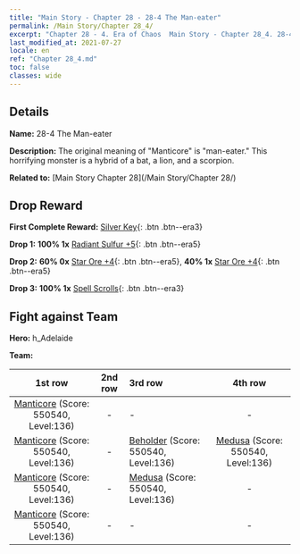 ```yaml
---
title: "Main Story - Chapter 28 - 28-4 The Man-eater"
permalink: /Main Story/Chapter 28_4/
excerpt: "Chapter 28 - 4. Era of Chaos  Main Story - Chapter 28_4. 28-4 The Man-eater"
last_modified_at: 2021-07-27
locale: en
ref: "Chapter 28_4.md"
toc: false
classes: wide
---
```


## Details

 **Name:** 28-4 The Man-eater

 **Description:** The original meaning of \"Manticore\" is \"man-eater.\" This horrifying monster is a hybrid of a bat, a lion, and a scorpion.

 **Related to:** [Main Story Chapter 28](/Main Story/Chapter 28/)

## Drop Reward

 **First Complete Reward:** [Silver Key](/Items/con_693/){: .btn .btn--era3}

 **Drop 1:** **100% 1x** [Radiant Sulfur +5](/Items/mat_99/){: .btn .btn--era5}

 **Drop 2:** **60% 0x** [Star Ore +4](/Items/mat_89/){: .btn .btn--era5}, **40% 1x** [Star Ore +4](/Items/mat_89/){: .btn .btn--era5}

 **Drop 3:** **100% 1x** [Spell Scrolls](/Items/con_694/){: .btn .btn--era3}


## Fight against Team
 **Hero:** h_Adelaide

 **Team:**


  | 1st row | 2nd row | 3rd row | 4th row |
  |:----:|:----:|:----|:----:|
  | [Manticore](/units/Manticore/) (Score: 550540, Level:136)  | - | - | - |
  | [Manticore](/units/Manticore/) (Score: 550540, Level:136)  | - | [Beholder](/units/Beholder/) (Score: 550540, Level:136)  | [Medusa](/units/Medusa/) (Score: 550540, Level:136)  |
  | [Manticore](/units/Manticore/) (Score: 550540, Level:136)  | - | [Medusa](/units/Medusa/) (Score: 550540, Level:136)  | - |
  | [Manticore](/units/Manticore/) (Score: 550540, Level:136)  | - | - | - |


